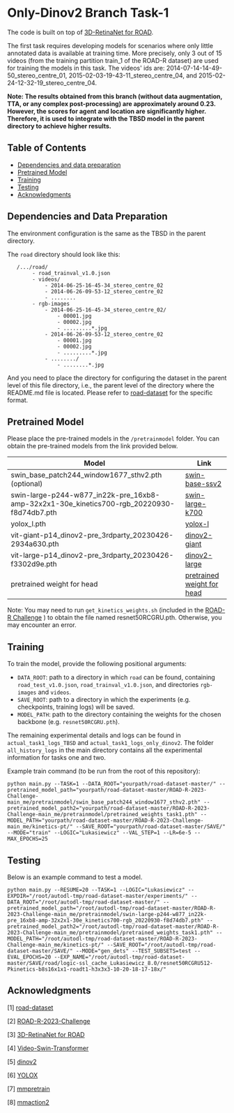 # Only-Dinov2 Branch Task-1 
The code is built on top of [3D-RetinaNet for ROAD](https://github.com/gurkirt/road-dataset).

The first task requires developing models for scenarios where only little annotated data is available at training time. 
More precisely, only 3 out of 15 videos (from the training partition train_1 of the ROAD-R dataset) are used for training the models in this task.
The videos' ids are: 2014-07-14-14-49-50_stereo_centre_01, 2015-02-03-19-43-11_stereo_centre_04, and 2015-02-24-12-32-19_stereo_centre_04.

**Note: The results obtained from this branch (without data augmentation, TTA, or any complex post-processing) are approximately around 0.23. However, the scores for agent and location are significantly higher. Therefore, it is used to integrate with the TBSD model in the parent directory to achieve higher results.**

## Table of Contents
- <a href='#dep'>Dependencies and data preparation</a>
- <a href='#dep'>Pretrained Model</a>
- <a href='#training'>Training</a>
- <a href='#testing'>Testing</a>
- <a href='#Acknowledgments'>Acknowledgments</a>

## Dependencies and Data Preparation
The environment configuration is the same as the TBSD in the parent directory.

The `road` directory should look like this:

```
   /.../road/
        - road_trainval_v1.0.json
        - videos/
            - 2014-06-25-16-45-34_stereo_centre_02
            - 2014-06-26-09-53-12_stereo_centre_02
            - ........
        - rgb-images
            - 2014-06-25-16-45-34_stereo_centre_02/
                - 00001.jpg
                - 00002.jpg
                - .........*.jpg
            - 2014-06-26-09-53-12_stereo_centre_02
                - 00001.jpg
                - 00002.jpg
                - .........*.jpg
            - ......../
                - ........*.jpg
```

And you need to place the directory for configuring the dataset in the parent level of this file directory, i.e., the parent level of the directory where the README.md file is located. Please refer to [road-dataset](https://github.com/gurkirt/road-dataset) for the specific format.

## Pretrained Model

Please place the pre-trained models in the `/pretrainmodel` folder. You can obtain the pre-trained models from the link provided below.

| Model                                                        | Link                                                         |
| ------------------------------------------------------------ | ------------------------------------------------------------ |
| swin_base_patch244_window1677_sthv2.pth (optional)           | [swin-base-ssv2](https://github.com/SwinTransformer/storage/releases/download/v1.0.4/swin_base_patch244_window1677_sthv2.pth) |
| swin-large-p244-w877_in22k-pre_16xb8-amp-32x2x1-30e_kinetics700-rgb_20220930-f8d74db7.pth | [swin-large-k700](https://download.openmmlab.com/mmaction/v1.0/recognition/swin/swin-large-p244-w877_in22k-pre_16xb8-amp-32x2x1-30e_kinetics700-rgb/swin-large-p244-w877_in22k-pre_16xb8-amp-32x2x1-30e_kinetics700-rgb_20220930-f8d74db7.pth) |
| yolox_l.pth                                                  | [yolox-l](https://github.com/Megvii-BaseDetection/YOLOX/releases/download/0.1.1rc0/yolox_l.pth) |
| vit-giant-p14_dinov2-pre_3rdparty_20230426-2934a630.pth      | [dinov2-giant](https://download.openmmlab.com/mmpretrain/v1.0/dinov2/vit-giant-p14_dinov2-pre_3rdparty_20230426-2934a630.pth) |
| vit-large-p14_dinov2-pre_3rdparty_20230426-f3302d9e.pth      | [dinov2-large](https://download.openmmlab.com/mmpretrain/v1.0/dinov2/vit-large-p14_dinov2-pre_3rdparty_20230426-f3302d9e.pth) |
| pretrained weight for head                                   | [pretrained weight for head](https://drive.google.com/drive/folders/1Kw6aMJ9D7PktVQkWfBf_KvAUAamTaEU-) |

Note: You may need to run `get_kinetics_weights.sh` (included in the [ROAD-R Challenge](https://sites.google.com/view/road-r/) ) to obtain the file named resnet50RCGRU.pth. Otherwise, you may encounter an error.

## Training

To train the model, provide the following positional arguments:
 - `DATA_ROOT`: path to a directory in which `road` can be found, containing `road_test_v1.0.json`, `road_trainval_v1.0.json`, and directories `rgb-images` and `videos`.
 - `SAVE_ROOT`: path to a directory in which the experiments (e.g. checkpoints, training logs) will be saved.
 - `MODEL_PATH`: path to the directory containing the weights for the chosen backbone (e.g. `resnet50RCGRU.pth`).

The remaining experimental details and logs can be found in `actual_task1_logs_TBSD` and `actual_task1_logs_only_dinov2`. The folder `all_history_logs` in the main directory contains all the experimental information for tasks one and two.

Example train command (to be run from the root of this repository):

```
python main.py --TASK=1 --DATA_ROOT="yourpath/road-dataset-master/" --pretrained_model_path="yourpath/road-dataset-master/ROAD-R-2023-Challenge-main_me/pretrainmodel/swin_base_patch244_window1677_sthv2.pth" --pretrained_model_path2="yourpath/road-dataset-master/ROAD-R-2023-Challenge-main_me/pretrainmodel/pretrained_weights_task1.pth" --MODEL_PATH="yourpath/road-dataset-master/ROAD-R-2023-Challenge-main_me/kinetics-pt/" --SAVE_ROOT="yourpath/road-dataset-master/SAVE/" --MODE="train" --LOGIC="Lukasiewicz" --VAL_STEP=1 --LR=6e-5 --MAX_EPOCHS=25
```

## Testing 
Below is an example command to test a model.

```
python main.py --RESUME=20 --TASK=1 --LOGIC="Lukasiewicz" --EXPDIR="/root/autodl-tmp/road-dataset-master/experiments/" --DATA_ROOT="/root/autodl-tmp/road-dataset-master/" --pretrained_model_path="/root/autodl-tmp/road-dataset-master/ROAD-R-2023-Challenge-main_me/pretrainmodel/swin-large-p244-w877_in22k-pre_16xb8-amp-32x2x1-30e_kinetics700-rgb_20220930-f8d74db7.pth" --pretrained_model_path2="/root/autodl-tmp/road-dataset-master/ROAD-R-2023-Challenge-main_me/pretrainmodel/pretrained_weights_task1.pth" --MODEL_PATH="/root/autodl-tmp/road-dataset-master/ROAD-R-2023-Challenge-main_me/kinetics-pt/" --SAVE_ROOT="/root/autodl-tmp/road-dataset-master/SAVE/" --MODE="gen_dets" --TEST_SUBSETS=test --EVAL_EPOCHS=20 --EXP_NAME="/root/autodl-tmp/road-dataset-master/SAVE/road/logic-ssl_cache_Lukasiewicz_8.0/resnet50RCGRU512-Pkinetics-b8s16x1x1-roadt1-h3x3x3-10-20-18-17-18x/"
```

## Acknowledgments

[1] [road-dataset](https://github.com/gurkirt/road-dataset)

[2] [ROAD-R-2023-Challenge](https://github.com/mihaela-stoian/ROAD-R-2023-Challenge)

[3] [3D-RetinaNet for ROAD](https://github.com/gurkirt/road-dataset)

[4] [Video-Swin-Transformer](https://github.com/SwinTransformer/Video-Swin-Transformer)

[5] [dinov2](https://github.com/facebookresearch/dinov2)

[6] [YOLOX](https://github.com/Megvii-BaseDetection/YOLOX)

[7] [mmpretrain](https://github.com/open-mmlab/mmpretrain)

[8] [mmaction2](https://github.com/open-mmlab/mmaction2)

